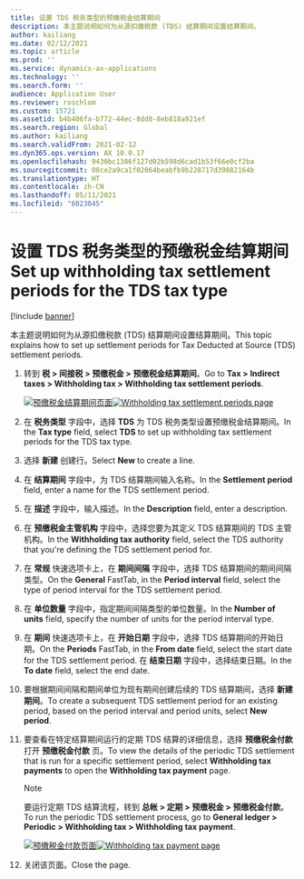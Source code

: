 ```yaml
---
title: 设置 TDS 税务类型的预缴税金结算期间
description: 本主题说明如何为从源扣缴税款 (TDS) 结算期间设置结算期间。
author: kailiang
ms.date: 02/12/2021
ms.topic: article
ms.prod: ''
ms.service: dynamics-ax-applications
ms.technology: ''
ms.search.form: ''
audience: Application User
ms.reviewer: roschlom
ms.custom: 15721
ms.assetid: b4b406fa-b772-44ec-8dd8-8eb818a921ef
ms.search.region: Global
ms.author: kailiang
ms.search.validFrom: 2021-02-12
ms.dyn365.ops.version: AX 10.0.17
ms.openlocfilehash: 9430bc1386f127d02b598d6cad1b53f66e0cf2ba
ms.sourcegitcommit: 08ce2a9ca1f02064beabfb9b228717d39882164b
ms.translationtype: HT
ms.contentlocale: zh-CN
ms.lasthandoff: 05/11/2021
ms.locfileid: "6023045"
---
```

# <a name="set-up-withholding-tax-settlement-periods-for-the-tds-tax-type"></a><span data-ttu-id="6c616-103">设置 TDS 税务类型的预缴税金结算期间</span><span class="sxs-lookup"><span data-stu-id="6c616-103">Set up withholding tax settlement periods for the TDS tax type</span></span>

[!include [banner](../includes/banner.md)]

<span data-ttu-id="6c616-104">本主题说明如何为从源扣缴税款 (TDS) 结算期间设置结算期间。</span><span class="sxs-lookup"><span data-stu-id="6c616-104">This topic explains how to set up settlement periods for Tax Deducted at Source (TDS) settlement periods.</span></span>

1. <span data-ttu-id="6c616-105">转到 **税 \> 间接税 \> 预缴税金 \> 预缴税金结算期间**。</span><span class="sxs-lookup"><span data-stu-id="6c616-105">Go to **Tax \> Indirect taxes \> Withholding tax \> Withholding tax settlement periods**.</span></span>

    <span data-ttu-id="6c616-106">[![预缴税金结算期间页面](./media/apac-ind-TDS-13.png)](./media/apac-ind-TDS-13.png)</span><span class="sxs-lookup"><span data-stu-id="6c616-106">[![Withholding tax settlement periods page](./media/apac-ind-TDS-13.png)](./media/apac-ind-TDS-13.png)</span></span>

2. <span data-ttu-id="6c616-107">在 **税务类型** 字段中，选择 **TDS** 为 TDS 税务类型设置预缴税金结算期间。</span><span class="sxs-lookup"><span data-stu-id="6c616-107">In the **Tax type** field, select **TDS** to set up withholding tax settlement periods for the TDS tax type.</span></span>
3. <span data-ttu-id="6c616-108">选择 **新建** 创建行。</span><span class="sxs-lookup"><span data-stu-id="6c616-108">Select **New** to create a line.</span></span>
4. <span data-ttu-id="6c616-109">在 **结算期间** 字段中，为 TDS 结算期间输入名称。</span><span class="sxs-lookup"><span data-stu-id="6c616-109">In the **Settlement period** field, enter a name for the TDS settlement period.</span></span>
5. <span data-ttu-id="6c616-110">在 **描述** 字段中，输入描述。</span><span class="sxs-lookup"><span data-stu-id="6c616-110">In the **Description** field, enter a description.</span></span>
6. <span data-ttu-id="6c616-111">在 **预缴税金主管机构** 字段中，选择您要为其定义 TDS 结算期间的 TDS 主管机构。</span><span class="sxs-lookup"><span data-stu-id="6c616-111">In the **Withholding tax authority** field, select the TDS authority that you're defining the TDS settlement period for.</span></span>
7. <span data-ttu-id="6c616-112">在 **常规** 快速选项卡上，在 **期间间隔** 字段中，选择 TDS 结算期间的期间间隔类型。</span><span class="sxs-lookup"><span data-stu-id="6c616-112">On the **General** FastTab, in the **Period interval** field, select the type of period interval for the TDS settlement period.</span></span>
8. <span data-ttu-id="6c616-113">在 **单位数量** 字段中，指定期间间隔类型的单位数量。</span><span class="sxs-lookup"><span data-stu-id="6c616-113">In the **Number of units** field, specify the number of units for the period interval type.</span></span>
9. <span data-ttu-id="6c616-114">在 **期间** 快速选项卡上，在 **开始日期** 字段中，选择 TDS 结算期间的开始日期。</span><span class="sxs-lookup"><span data-stu-id="6c616-114">On the **Periods** FastTab, in the **From date** field, select the start date for the TDS settlement period.</span></span> <span data-ttu-id="6c616-115">在 **结束日期** 字段中，选择结束日期。</span><span class="sxs-lookup"><span data-stu-id="6c616-115">In the **To date** field, select the end date.</span></span>
10. <span data-ttu-id="6c616-116">要根据期间间隔和期间单位为现有期间创建后续的 TDS 结算期间，选择 **新建期间**。</span><span class="sxs-lookup"><span data-stu-id="6c616-116">To create a subsequent TDS settlement period for an existing period, based on the period interval and period units, select **New period**.</span></span>
11. <span data-ttu-id="6c616-117">要查看在特定结算期间运行的定期 TDS 结算的详细信息，选择 **预缴税金付款** 打开 **预缴税金付款** 页。</span><span class="sxs-lookup"><span data-stu-id="6c616-117">To view the details of the periodic TDS settlement that is run for a specific settlement period, select **Withholding tax payments** to open the **Withholding tax payment** page.</span></span>

    > [!NOTE]
    > <span data-ttu-id="6c616-118">要运行定期 TDS 结算流程，转到 **总帐 \> 定期 \> 预缴税金 \> 预缴税金付款**。</span><span class="sxs-lookup"><span data-stu-id="6c616-118">To run the periodic TDS settlement process, go to **General ledger \> Periodic \> Withholding tax \> Withholding tax payment**.</span></span>

    <span data-ttu-id="6c616-119">[![预缴税金付款页面](./media/apac-ind-TDS-15.png)](./media/apac-ind-TDS-15.png)</span><span class="sxs-lookup"><span data-stu-id="6c616-119">[![Withholding tax payment page](./media/apac-ind-TDS-15.png)](./media/apac-ind-TDS-15.png)</span></span>

12. <span data-ttu-id="6c616-120">关闭该页面。</span><span class="sxs-lookup"><span data-stu-id="6c616-120">Close the page.</span></span>
